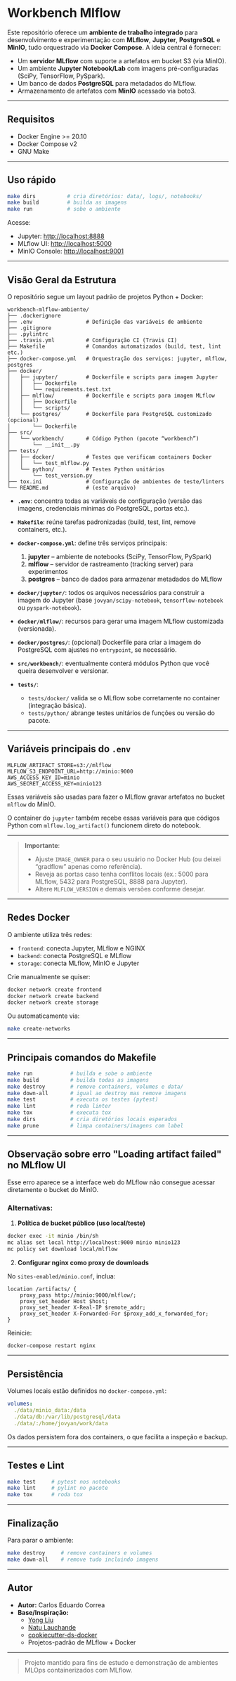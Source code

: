 # Workbench Mlflow

Este repositório oferece um **ambiente de trabalho integrado** para desenvolvimento e experimentação com **MLflow**, **Jupyter**, **PostgreSQL** e **MinIO**, tudo orquestrado via **Docker Compose**. A ideia central é fornecer:

* Um **servidor MLflow** com suporte a artefatos em bucket S3 (via MinIO).
* Um ambiente **Jupyter Notebook/Lab** com imagens pré-configuradas (SciPy, TensorFlow, PySpark).
* Um banco de dados **PostgreSQL** para metadados do MLflow.
* Armazenamento de artefatos com **MinIO** acessado via boto3.

---

## Requisitos

* Docker Engine >= 20.10
* Docker Compose v2
* GNU Make

---

## Uso rápido

```bash
make dirs          # cria diretórios: data/, logs/, notebooks/
make build         # builda as imagens
make run           # sobe o ambiente
```

Acesse:

* Jupyter: [http://localhost:8888](http://localhost:8888)
* MLflow UI: [http://localhost:5000](http://localhost:5000)
* MinIO Console: [http://localhost:9001](http://localhost:9001)

---

## Visão Geral da Estrutura

O repositório segue um layout padrão de projetos Python + Docker:

```
workbench-mlflow-ambiente/
├── .dockerignore
├── .env                 # Definição das variáveis de ambiente
├── .gitignore
├── .pylintrc
├── .travis.yml          # Configuração CI (Travis CI)
├── Makefile             # Comandos automatizados (build, test, lint etc.)
├── docker-compose.yml   # Orquestração dos serviços: jupyter, mlflow, postgres
├── docker/              
│   ├── jupyter/         # Dockerfile e scripts para imagem Jupyter
│   │   ├── Dockerfile
│   │   └── requirements.test.txt
│   ├── mlflow/          # Dockerfile e scripts para imagem MLflow
│   │   ├── Dockerfile
│   │   └── scripts/
│   └── postgres/        # Dockerfile para PostgreSQL customizado (opcional)
│       └── Dockerfile
├── src/                 
│   └── workbench/       # Código Python (pacote “workbench”)
│       └── __init__.py
├── tests/               
│   ├── docker/          # Testes que verificam containers Docker
│   │   └── test_mlflow.py
│   └── python/          # Testes Python unitários
│       └── test_version.py
├── tox.ini              # Configuração de ambientes de teste/linters
└── README.md            # (este arquivo)
```

* **`.env`**: concentra todas as variáveis de configuração (versão das imagens, credenciais mínimas do PostgreSQL, portas etc.).

* **`Makefile`**: reúne tarefas padronizadas (build, test, lint, remove containers, etc.).

* **`docker-compose.yml`**: define três serviços principais:

  1. **jupyter** – ambiente de notebooks (SciPy, TensorFlow, PySpark)
  2. **mlflow** – servidor de rastreamento (tracking server) para experimentos
  3. **postgres** – banco de dados para armazenar metadados do MLflow

* **`docker/jupyter/`**: todos os arquivos necessários para construir a imagem do Jupyter (base `jovyan/scipy-notebook`, `tensorflow-notebook` ou `pyspark-notebook`).

* **`docker/mlflow/`**: recursos para gerar uma imagem MLflow customizada (versionada).

* **`docker/postgres/`**: (opcional) Dockerfile para criar a imagem do PostgreSQL com ajustes no `entrypoint`, se necessário.

* **`src/workbench/`**: eventualmente conterá módulos Python que você queira desenvolver e versionar.

* **`tests/`**:

  * `tests/docker/` valida se o MLflow sobe corretamente no container (integração básica).
  * `tests/python/` abrange testes unitários de funções ou versão do pacote.

---

## Variáveis principais do `.env`

```dotenv
MLFLOW_ARTIFACT_STORE=s3://mlflow
MLFLOW_S3_ENDPOINT_URL=http://minio:9000
AWS_ACCESS_KEY_ID=minio
AWS_SECRET_ACCESS_KEY=minio123
```

Essas variáveis são usadas para fazer o MLflow gravar artefatos no bucket `mlflow` do MinIO.

O container do `jupyter` também recebe essas variáveis para que códigos Python com `mlflow.log_artifact()` funcionem direto do notebook.

---

> **Importante**:
>
> * Ajuste `IMAGE_OWNER` para o seu usuário no Docker Hub (ou deixei “gradflow” apenas como referência).
> * Reveja as portas caso tenha conflitos locais (ex.: 5000 para MLflow, 5432 para PostgreSQL, 8888 para Jupyter).
> * Altere `MLFLOW_VERSION` e demais versões conforme desejar.
>

---

## Redes Docker

O ambiente utiliza três redes:

* `frontend`: conecta Jupyter, MLflow e NGINX
* `backend`: conecta PostgreSQL e MLflow
* `storage`: conecta MLflow, MinIO e Jupyter

Crie manualmente se quiser:

```bash
docker network create frontend
docker network create backend
docker network create storage
```

Ou automaticamente via:

```bash
make create-networks
```

---

## Principais comandos do Makefile

```bash
make run            # builda e sobe o ambiente
make build          # builda todas as imagens
make destroy        # remove containers, volumes e data/
make down-all       # igual ao destroy mas remove imagens
make test           # executa os testes (pytest)
make lint           # roda linter
make tox            # executa tox
make dirs           # cria diretórios locais esperados
make prune          # limpa containers/imagens com label
```

---

## Observação sobre erro "Loading artifact failed" no MLflow UI

Esse erro aparece se a interface web do MLflow não consegue acessar diretamente o bucket do MinIO.

### Alternativas:

1. **Política de bucket público (uso local/teste)**

```bash
docker exec -it minio /bin/sh
mc alias set local http://localhost:9000 minio minio123
mc policy set download local/mlflow
```

2. **Configurar nginx como proxy de downloads**

No `sites-enabled/minio.conf`, inclua:

```nginx
location /artifacts/ {
    proxy_pass http://minio:9000/mlflow/;
    proxy_set_header Host $host;
    proxy_set_header X-Real-IP $remote_addr;
    proxy_set_header X-Forwarded-For $proxy_add_x_forwarded_for;
}
```

Reinicie:

```bash
docker-compose restart nginx
```

---

## Persistência

Volumes locais estão definidos no `docker-compose.yml`:

```yaml
volumes:
  ./data/minio_data:/data
  ./data/db:/var/lib/postgresql/data
  ./data/:/home/jovyan/work/data
```

Os dados persistem fora dos containers, o que facilita a inspeção e backup.

---

## Testes e Lint

```bash
make test     # pytest nos notebooks
make lint     # pylint no pacote
make tox      # roda tox
```

---

## Finalização

Para parar o ambiente:

```bash
make destroy     # remove containers e volumes
make down-all    # remove tudo incluindo imagens
```

---

## Autor

* **Autor:** Carlos Eduardo Correa
* **Base/Inspiração:**
  * [Yong Liu](https://github.com/PacktPublishing/Practical-Deep-Learning-at-Scale-with-MLFlow.git)
  * [Natu Lauchande](https://github.com/PacktPublishing/Machine-Learning-Engineering-with-Mlflow.git)
  * [cookiecutter-ds-docker](https://github.com/sertansenturk/cookiecutter-ds-docker)
  * Projetos-padrão de MLflow + Docker

---

> Projeto mantido para fins de estudo e demonstração de ambientes MLOps containerizados com MLflow.
